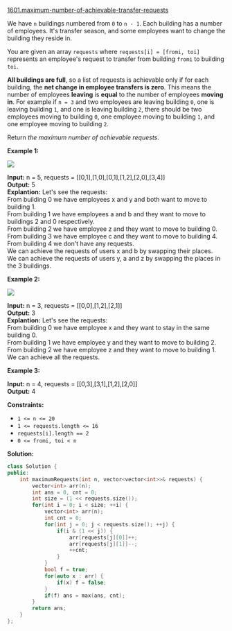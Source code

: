 [1601.maximum-number-of-achievable-transfer-requests](https://leetcode.com/problems/maximum-number-of-achievable-transfer-requests/)  

We have `n` buildings numbered from `0` to `n - 1`. Each building has a number of employees. It's transfer season, and some employees want to change the building they reside in.

You are given an array `requests` where `requests[i] = [fromi, toi]` represents an employee's request to transfer from building `fromi` to building `toi`.

**All buildings are full**, so a list of requests is achievable only if for each building, the **net change in employee transfers is zero**. This means the number of employees **leaving** is **equal** to the number of employees **moving in**. For example if `n = 3` and two employees are leaving building `0`, one is leaving building `1`, and one is leaving building `2`, there should be two employees moving to building `0`, one employee moving to building `1`, and one employee moving to building `2`.

Return _the maximum number of achievable requests_.

**Example 1:**

![](https://assets.leetcode.com/uploads/2020/09/10/move1.jpg)

  
**Input:** n = 5, requests = \[\[0,1\],\[1,0\],\[0,1\],\[1,2\],\[2,0\],\[3,4\]\]  
**Output:** 5  
**Explantion:** Let's see the requests:  
From building 0 we have employees x and y and both want to move to building 1.  
From building 1 we have employees a and b and they want to move to buildings 2 and 0 respectively.  
From building 2 we have employee z and they want to move to building 0.  
From building 3 we have employee c and they want to move to building 4.  
From building 4 we don't have any requests.  
We can achieve the requests of users x and b by swapping their places.  
We can achieve the requests of users y, a and z by swapping the places in the 3 buildings.  

**Example 2:**

![](https://assets.leetcode.com/uploads/2020/09/10/move2.jpg)

  
**Input:** n = 3, requests = \[\[0,0\],\[1,2\],\[2,1\]\]  
**Output:** 3  
**Explantion:** Let's see the requests:  
From building 0 we have employee x and they want to stay in the same building 0.  
From building 1 we have employee y and they want to move to building 2.  
From building 2 we have employee z and they want to move to building 1.  
We can achieve all the requests. 

**Example 3:**

  
**Input:** n = 4, requests = \[\[0,3\],\[3,1\],\[1,2\],\[2,0\]\]  
**Output:** 4  

**Constraints:**

*   `1 <= n <= 20`
*   `1 <= requests.length <= 16`
*   `requests[i].length == 2`
*   `0 <= fromi, toi < n`  



**Solution:**  

```cpp
class Solution {
public:
    int maximumRequests(int n, vector<vector<int>>& requests) {
        vector<int> arr(n);
        int ans = 0, cnt = 0;
        int size = (1 << requests.size());
        for(int i = 0; i < size; ++i) {
            vector<int> arr(n);
            int cnt = 0;
            for(int j = 0; j < requests.size(); ++j) {
                if(i & (1 << j)) {       
                    arr[requests[j][0]]++;
                    arr[requests[j][1]]--;
                    ++cnt;
                }
            }
            bool f = true;
            for(auto x : arr) {
                if(x) f = false;
            }
            if(f) ans = max(ans, cnt);
        }
        return ans;
    }
};
```
      